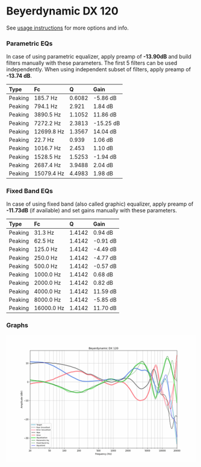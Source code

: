 # Beyerdynamic DX 120
See [usage instructions](https://github.com/jaakkopasanen/AutoEq#usage) for more options and info.

### Parametric EQs
In case of using parametric equalizer, apply preamp of **-13.90dB** and build filters manually
with these parameters. The first 5 filters can be used independently.
When using independent subset of filters, apply preamp of **-13.74 dB**.

| Type    | Fc         |      Q | Gain      |
|:--------|:-----------|:-------|:----------|
| Peaking | 185.7 Hz   | 0.6082 | -5.86 dB  |
| Peaking | 794.1 Hz   | 2.921  | 1.84 dB   |
| Peaking | 3890.5 Hz  | 1.1052 | 11.86 dB  |
| Peaking | 7272.2 Hz  | 2.3813 | -15.25 dB |
| Peaking | 12699.8 Hz | 1.3567 | 14.04 dB  |
| Peaking | 22.7 Hz    | 0.939  | 1.06 dB   |
| Peaking | 1016.7 Hz  | 2.453  | 1.10 dB   |
| Peaking | 1528.5 Hz  | 1.5253 | -1.94 dB  |
| Peaking | 2687.4 Hz  | 3.9488 | 2.04 dB   |
| Peaking | 15079.4 Hz | 4.4983 | 1.98 dB   |

### Fixed Band EQs
In case of using fixed band (also called graphic) equalizer, apply preamp of **-11.73dB**
(if available) and set gains manually with these parameters.

| Type    | Fc         |      Q | Gain     |
|:--------|:-----------|:-------|:---------|
| Peaking | 31.3 Hz    | 1.4142 | 0.94 dB  |
| Peaking | 62.5 Hz    | 1.4142 | -0.91 dB |
| Peaking | 125.0 Hz   | 1.4142 | -4.49 dB |
| Peaking | 250.0 Hz   | 1.4142 | -4.77 dB |
| Peaking | 500.0 Hz   | 1.4142 | -0.57 dB |
| Peaking | 1000.0 Hz  | 1.4142 | 0.68 dB  |
| Peaking | 2000.0 Hz  | 1.4142 | 0.82 dB  |
| Peaking | 4000.0 Hz  | 1.4142 | 11.59 dB |
| Peaking | 8000.0 Hz  | 1.4142 | -5.85 dB |
| Peaking | 16000.0 Hz | 1.4142 | 11.70 dB |

### Graphs
![](./Beyerdynamic%20DX%20120.png)